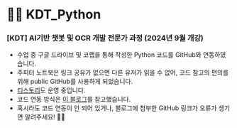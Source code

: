 # 👩‍💻 KDT_Python 
### [KDT] AI기반 챗봇 및 OCR 개발 전문가 과정 (2024년 9월 개강)

* 수업 중 구글 드라이브 및 코랩을 통해 작성한 Python 코드를 GitHub와 연동하였습니다.
* 주피터 노트북은 링크 공유가 없으면 다른 유저가 읽을 수 없어, 코드 참고의 편의를 위해 public GitHub를 사용하게 되었습니다.
* [티스토리](https://namnamhee.tistory.com/)도 운영 중입니다.
* 코드 연동 방식은 [이 블로그](https://velog.io/@shong676/Colab%EA%B3%BC-GitHub-%EC%97%B0%EB%8F%99%ED%95%98%EA%B8%B0)를 참고했습니다.
* 혹시라도 코드 연동이 안 되어 있거나, 블로그에 첨부한 GitHub 링크가 오류가 생기면 알려주세요! 🙇‍♀️
 

